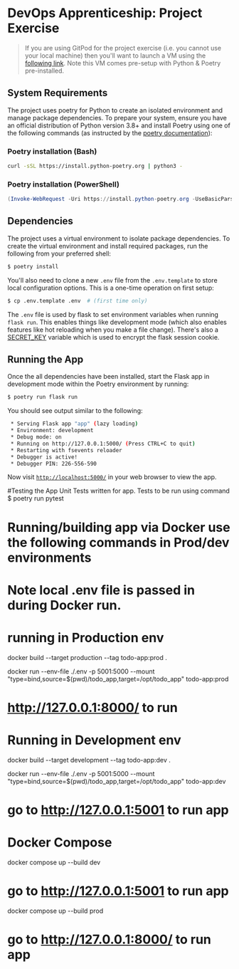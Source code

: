 # DevOps Apprenticeship: Project Exercise

> If you are using GitPod for the project exercise (i.e. you cannot use your local machine) then you'll want to launch a VM using the [following link](https://gitpod.io/#https://github.com/CorndelWithSoftwire/DevOps-Course-Starter). Note this VM comes pre-setup with Python & Poetry pre-installed.

## System Requirements

The project uses poetry for Python to create an isolated environment and manage package dependencies. To prepare your system, ensure you have an official distribution of Python version 3.8+ and install Poetry using one of the following commands (as instructed by the [poetry documentation](https://python-poetry.org/docs/#system-requirements)):

### Poetry installation (Bash)

```bash
curl -sSL https://install.python-poetry.org | python3 -
```

### Poetry installation (PowerShell)

```powershell
(Invoke-WebRequest -Uri https://install.python-poetry.org -UseBasicParsing).Content | py -
```

## Dependencies

The project uses a virtual environment to isolate package dependencies. To create the virtual environment and install required packages, run the following from your preferred shell:

```bash
$ poetry install
```

You'll also need to clone a new `.env` file from the `.env.template` to store local configuration options. This is a one-time operation on first setup:

```bash
$ cp .env.template .env  # (first time only)
```

The `.env` file is used by flask to set environment variables when running `flask run`. This enables things like development mode (which also enables features like hot reloading when you make a file change). There's also a [SECRET_KEY](https://flask.palletsprojects.com/en/1.1.x/config/#SECRET_KEY) variable which is used to encrypt the flask session cookie.

## Running the App

Once the all dependencies have been installed, start the Flask app in development mode within the Poetry environment by running:
```bash
$ poetry run flask run
```

You should see output similar to the following:
```bash
 * Serving Flask app "app" (lazy loading)
 * Environment: development
 * Debug mode: on
 * Running on http://127.0.0.1:5000/ (Press CTRL+C to quit)
 * Restarting with fsevents reloader
 * Debugger is active!
 * Debugger PIN: 226-556-590
```
Now visit [`http://localhost:5000/`](http://localhost:5000/) in your web browser to view the app.

#Testing the App
Unit Tests written for app. Tests to be run using command
$ poetry run pytest

# Running/building app via Docker use the following commands in Prod/dev environments
# Note local .env file is passed in during Docker run.

# running in Production env 
docker build --target production --tag todo-app:prod .

docker run --env-file ./.env -p 5001:5000 --mount "type=bind,source=$(pwd)/todo_app,target=/opt/todo_app" todo-app:prod
# http://127.0.0.1:8000/ to run 

# Running in Development env
docker build --target development --tag todo-app:dev .

docker run --env-file ./.env -p 5001:5000 --mount "type=bind,source=$(pwd)/todo_app,target=/opt/todo_app" todo-app:dev
# go to http://127.0.0.1:5001 to run app

# Docker Compose 
docker compose up --build dev
# go to http://127.0.0.1:5001 to run app

docker compose up --build prod
# go to http://127.0.0.1:8000/ to run app 
